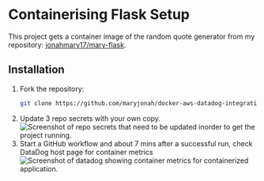 # Containerising Flask Setup 

This project gets a container image of the random quote generator from my repository: [jonahmary17/mary-flask](https://hub.docker.com/repository/docker/jonahmary17/mary-flask/general).


## Installation

1. Fork the repository:
   ```sh
   git clone https://github.com/maryjonah/docker-aws-datadog-integration.git
   
2. Update 3 repo secrets with your own copy.
![Screenshot of repo secrets that need to be updated inorder to get the project running.](https://github.com/maryjonah/docker-aws-datadog-integration/blob/main/docker-datadog-setup.png)
3. Start a GitHub workflow and about 7 mins after a successful run, check DataDog host page for container metrics
![Screenshot of datadog showing container metrics for containerized application.](https://github.com/maryjonah/docker-aws-datadog-integration/blob/main/datadog-container-metrics.png)
